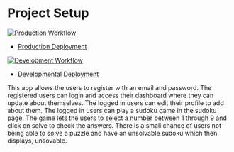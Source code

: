 # Project Setup

[![Production Workflow](https://github.com/sonyballem/FinalProject4/actions/workflows/prod.yml/badge.svg)](https://github.com/kaw393939/docker_flask/actions/workflows/prod.yml)

* [Production Deployment](https://flaskauth1prod2.herokuapp.com/)


[![Development Workflow](https://github.com/sonyballem/FinalProject4/actions/workflows/dev.yml/badge.svg)](https://github.com/kaw393939/docker_flask/actions/workflows/dev.yml)

* [Developmental Deployment](https://flaskauth1dev.herokuapp.com/)


This app allows the users to register with an email and password.
The registered users can login and access their dashboard where they can update about themselves.
The logged in users can edit their profile to add about them.
The logged in users can play a sudoku game in the sudoku page. 
The game lets the users to select a number between 1 through 9 and click on solve to check the answers.
There is a small chance of users not being able to solve a puzzle and have an unsolvable sudoku which then displays, unsovable.
